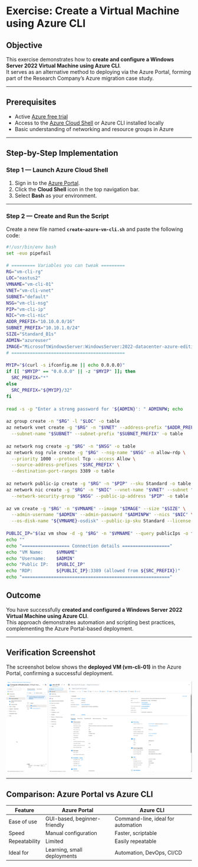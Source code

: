 # Exercise: Create a Virtual Machine using Azure CLI

## Objective
This exercise demonstrates how to **create and configure a Windows Server 2022 Virtual Machine using Azure CLI**.  
It serves as an alternative method to deploying via the Azure Portal, forming part of the Research Company’s Azure migration case study.

---

## Prerequisites
- Active [Azure free trial](https://azure.microsoft.com/free/)
- Access to the [Azure Cloud Shell](https://shell.azure.com) or Azure CLI installed locally  
- Basic understanding of networking and resource groups in Azure  

---

## Step-by-Step Implementation

### Step 1 — Launch Azure Cloud Shell
1. Sign in to the [Azure Portal](https://portal.azure.com).  
2. Click the **Cloud Shell** icon in the top navigation bar.  
3. Select **Bash** as your environment.

---

### Step 2 — Create and Run the Script
Create a new file named **`create-azure-vm-cli.sh`** and paste the following code:

```bash
#!/usr/bin/env bash
set -euo pipefail

# ========= Variables you can tweak =========
RG="vm-cli-rg"
LOC="eastus2"
VMNAME="vm-cli-01"
VNET="vm-cli-vnet"
SUBNET="default"
NSG="vm-cli-nsg"
PIP="vm-cli-ip"
NIC="vm-cli-nic"
ADDR_PREFIX="10.10.0.0/16"
SUBNET_PREFIX="10.10.1.0/24"
SIZE="Standard_B1s"
ADMIN="azureuser"
IMAGE="MicrosoftWindowsServer:WindowsServer:2022-datacenter-azure-edition:latest"
# ===========================================

MYIP="$(curl -s ifconfig.me || echo 0.0.0.0)"
if [[ "$MYIP" == "0.0.0.0" || -z "$MYIP" ]]; then
  SRC_PREFIX="*"
else
  SRC_PREFIX="${MYIP}/32"
fi

read -s -p "Enter a strong password for '${ADMIN}': " ADMINPW; echo

az group create -n "$RG" -l "$LOC" -o table
az network vnet create -g "$RG" -n "$VNET" --address-prefix "$ADDR_PREFIX" \
  --subnet-name "$SUBNET" --subnet-prefix "$SUBNET_PREFIX" -o table

az network nsg create -g "$RG" -n "$NSG" -o table
az network nsg rule create -g "$RG" --nsg-name "$NSG" -n allow-rdp \
  --priority 1000 --protocol Tcp --access Allow \
  --source-address-prefixes "$SRC_PREFIX" \
  --destination-port-ranges 3389 -o table

az network public-ip create -g "$RG" -n "$PIP" --sku Standard -o table
az network nic create -g "$RG" -n "$NIC" --vnet-name "$VNET" --subnet "$SUBNET" \
  --network-security-group "$NSG" --public-ip-address "$PIP" -o table

az vm create -g "$RG" -n "$VMNAME" --image "$IMAGE" --size "$SIZE" \
  --admin-username "$ADMIN" --admin-password "$ADMINPW" --nics "$NIC" \
  --os-disk-name "${VMNAME}-osdisk" --public-ip-sku Standard --license-type Windows_Server -o table

PUBLIC_IP="$(az vm show -d -g "$RG" -n "$VMNAME" --query publicIps -o tsv)"
echo ""
echo "================== Connection details =================="
echo "VM Name:     $VMNAME"
echo "Username:    $ADMIN"
echo "Public IP:   $PUBLIC_IP"
echo "RDP:         ${PUBLIC_IP}:3389 (allowed from ${SRC_PREFIX})"
echo "========================================================"
```

## Outcome
You have successfully **created and configured a Windows Server 2022 Virtual Machine using Azure CLI**.  
This approach demonstrates automation and scripting best practices, complementing the Azure Portal-based deployment.

---

## Verification Screenshot
The screenshot below shows the **deployed VM (vm-cli-01)** in the Azure Portal, confirming a successful deployment.

![Verify Deployment in the Azure Portal](../images/11.Verify-Deployment-in-the-Azure-Portal.png)

---

## Comparison: Azure Portal vs Azure CLI

| Feature | Azure Portal | Azure CLI |
|----------|---------------|-----------|
| Ease of use | GUI-based, beginner-friendly | Command-line, ideal for automation |
| Speed | Manual configuration | Faster, scriptable |
| Repeatability | Limited | Easily repeatable |
| Ideal for | Learning, small deployments | Automation, DevOps, CI/CD |



